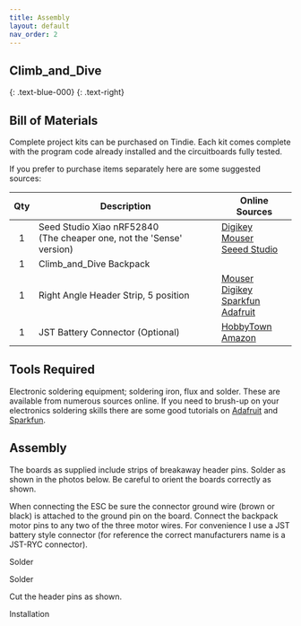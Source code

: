 ```yaml
---
title: Assembly
layout: default
nav_order: 2
---
```


## **Climb_and_Dive** ##
{: .text-blue-000}
{: .text-right}

## Bill of Materials ##

Complete project kits can be purchased on Tindie.  Each kit comes complete with the program code already installed and  the circuitboards fully tested.

If you prefer to purchase items separately here are some suggested sources:

| Qty | Description | Online Sources |
| :---: | ----------- | ------------- |
| 1 | Seed Studio Xiao nRF52840<br>(The cheaper one, not the 'Sense' version) | [Digikey][9]<br>[Mouser][10]<br>[Seeed Studio][11]  |
| 1 | Climb_and_Dive Backpack |  |
| 1 | Right Angle Header Strip, 5 position | [Mouser][5]<br>[Digikey][6]<br>[Sparkfun][3]<br>[Adafruit][4] |
| 1 | JST Battery Connector (Optional) | [HobbyTown][7]<br>[Amazon][8] |

## Tools Required ##

Electronic soldering equipment; soldering iron, flux and solder.  These are available from numerous sources online.  If you need to brush-up on your electronics soldering skills there are some good tutorials on [Adafruit][1] and [Sparkfun][2].

## Assembly ##

The boards as supplied include strips of breakaway header pins.  Solder as shown in the photos below.  Be careful to orient the boards correctly as shown.


When connecting the ESC be sure the connector ground wire (brown or black) is attached to the ground pin on the board.  Connect the backpack motor pins to any two of the three motor wires.  For convenience I use a JST battery style connector (for reference the correct manufacturers name is a JST-RYC connector).

Solder

Solder

Cut the header pins as shown.

Installation

[1]: https://learn.adafruit.com/adafruit-guide-excellent-soldering
[2]: https://learn.sparkfun.com/tutorials/how-to-solder-through-hole-soldering?_ga=2.264399628.2047829894.1668554338-987389297.1656854053
[3]: https://www.sparkfun.com/products/553
[4]: https://www.adafruit.com/product/1540
[5]: https://www.mouser.com/ProductDetail/Harwin/M20-9754046?qs=Jph8NoUxIfUFQh%2F79tzPcQ%3D%3D
[6]: https://www.digikey.com/en/products/detail/amphenol-cs-fci/68015-436HLF/1487576?s=N4IgTCBcDaIGwAYCcBaAzAFiQDhQOQBEACEAXQF8g
[7]: https://www.hobbytown.com/protek-rc-jst-male-connector-leads-2-ptk-5218/p23432
[8]: https://www.amazon.com/Silicone-Connector-SIM-NAT-Connectors/dp/B071XN7C43/ref=sr_1_16?crid=231ACQ422NRUB&keywords=jst+ryc&qid=1668614414&sprefix=jst+ryc%2Caps%2C89&sr=8-16
[9]: https://www.digikey.com/en/products/detail/seeed-technology-co-ltd/102010448/16652893?s=N4IgTCBcDaIIwFYCcB2AtHADGTWAseAHGgHIAiIAugL5A
[10]: https://www.mouser.com/ProductDetail/Seeed-Studio/102010448?qs=Znm5pLBrcAJ5g%252BWAkitg4w%3D%3D
[11]: https://www.seeedstudio.com/Seeed-XIAO-BLE-nRF52840-p-5201.html
